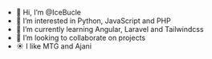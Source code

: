 - 👋 Hi, I’m @IceBucle
- 👀 I’m interested in Python, JavaScript and PHP
- 🌱 I’m currently learning Angular, Laravel and Tailwindcss
- 💞️ I’m looking to collaborate on projects
- ☀️ I like MTG and Ajani

<!---
IceBucle/IceBucle is a ✨ special ✨ repository because its `README.md` (this file) appears on your GitHub profile.
You can click the Preview link to take a look at your changes.
--->
